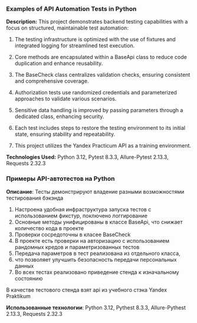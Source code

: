### Examples of API Automation Tests in Python
**Description:** This project demonstrates backend testing capabilities with a focus on structured, maintainable test automation:

1. The testing infrastructure is optimized with the use of fixtures and integrated logging for streamlined test execution. 
2. Core methods are encapsulated within a BaseApi class to reduce code duplication and enhance reusability. 
3. The BaseCheck class centralizes validation checks, ensuring consistent and comprehensive coverage. 
4. Authorization tests use randomized credentials and parameterized approaches to validate various scenarios. 
5. Sensitive data handling is improved by passing parameters through a dedicated class, enhancing security. 
6. Each test includes steps to restore the testing environment to its initial state, ensuring stability and repeatability.

7. This project utilizes the Yandex Practicum API as a training environment.

**Technologies Used:** Python 3.12, Pytest 8.3.3, Allure-Pytest 2.13.3, Requests 2.32.3

### Примеры API-автотестов на Python
**Описание**: Тесты демонстрируют владение разными возможностями тестирования бэкэнда 
1. Настроена удобная инфраструктура запуска тестов с использованием фикстур, поключено логгирование 
2. Основные методы унифицированы в классе BaseApi, что снижает количество кода в проекте
3. Проверки сосредоточны в класее BaseCheck
4. В проекте есть проверки на авторизацию с использованием рандомных кредов и параметризованных тестов
5. Передача параметров в тест реализована из отдельного класса, 
6. что позволяет улучшить безопасность передачи персональных данных 
7. Во всех тестах реализовано приведение стенда к изначальному состоянию   

В качестве тестового стенда взят api из учебного стэка Yandex Praktikum 

**Использованные технологии**: Python 3.12, Pythest 8.3.3, Allure-Pythest 2.13.3, Requests 2.32.3 